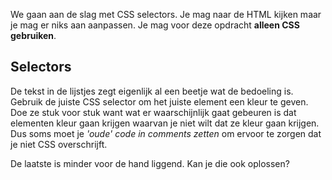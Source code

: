 We gaan aan de slag met CSS selectors. Je mag naar de HTML kijken maar je mag er niks aan aanpassen. Je mag voor deze opdracht **alleen CSS gebruiken**.

## Selectors

De tekst in de lijstjes zegt eigenlijk al een beetje wat de bedoeling is. Gebruik de juiste CSS selector om het juiste element een kleur te geven. Doe ze stuk voor stuk want wat er waarschijnlijk gaat gebeuren is dat elementen kleur gaan krijgen
waarvan je niet wilt dat ze kleur gaan krijgen. Dus soms moet je _'oude' code in comments zetten_ om ervoor te zorgen dat je niet CSS overschrijft.

De laatste is minder voor de hand liggend. Kan je die ook oplossen?